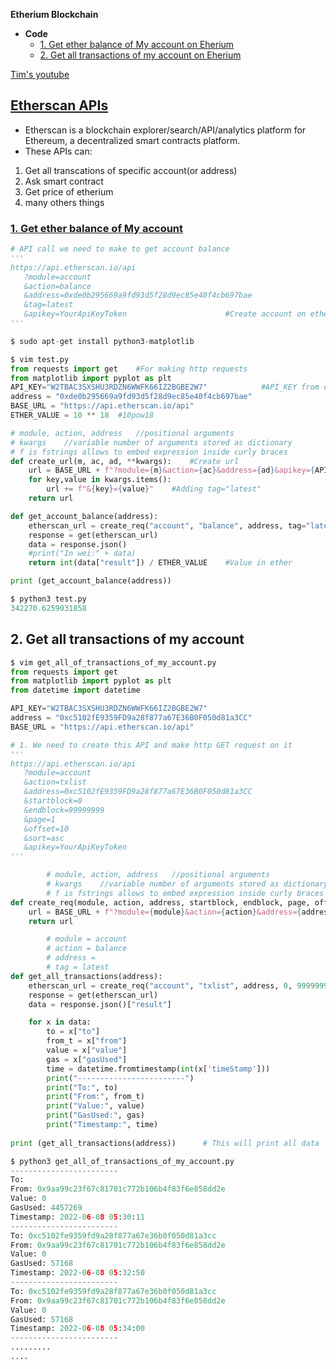 **Etherium Blockchain**
- **Code**
  - [1. Get ether balance of My account on Eherium](#g1)
  - [2. Get all transactions of my account on Eherium](#g2)
  
[Tim's youtube](https://www.youtube.com/watch?v=GoXwIVyNvX0)

## [Etherscan APIs](https://docs.etherscan.io/)
- Etherscan is a blockchain explorer/search/API/analytics platform for Ethereum, a decentralized smart contracts platform.
- These APIs can:
1. Get all transcations of specific account(or address)
2. Ask smart contract
3. Get price of etherium
4. many others things

<a name=g1></a>
### [1. Get ether balance of My account](https://docs.etherscan.io/api-endpoints/accounts)
```py
# API call we need to make to get account balance
'''
https://api.etherscan.io/api  
   ?module=account
   &action=balance
   &address=0xde0b295669a9fd93d5f28d9ec85e40f4cb697bae
   &tag=latest
   &apikey=YourApiKeyToken                      #Create account on etherscan.io, and create API_KEY
'''

$ sudo apt-get install python3-matplotlib

$ vim test.py
from requests import get    #For making http requests
from matplotlib import pyplot as plt
API_KEY="W2TBAC3SXSHU3RDZN6WWFK66IZ2BGBE2W7"            #API_KEY from etherscan.io after creating account
address = "0xde0b295669a9fd93d5f28d9ec85e40f4cb697bae"
BASE_URL = "https://api.etherscan.io/api"
ETHER_VALUE = 10 ** 18  #10pow18

# module, action, address   //positional arguments
# kwargs    //variable number of arguments stored as dictionary
# f is fstrings allows to embed expression inside curly braces
def create_url(m, ac, ad, **kwargs):    #Create url
    url = BASE_URL + f"?module={m}&action={ac}&address={ad}&apikey={API_KEY}"
    for key,value in kwargs.items():
        url += f"&{key}={value}"    #Adding tag="latest"
    return url

def get_account_balance(address):
    etherscan_url = create_req("account", "balance", address, tag="latest", x="2")
    response = get(etherscan_url)
    data = response.json()
    #print("In wei:" + data)
    return int(data["result"]) / ETHER_VALUE    #Value in ether

print (get_account_balance(address))

$ python3 test.py 
342270.6259031858
```

<a name=g2></a>
## 2. Get all transactions of my account
```py
$ vim get_all_of_transactions_of_my_account.py
from requests import get
from matplotlib import pyplot as plt
from datetime import datetime

API_KEY="W2TBAC3SXSHU3RDZN6WWFK66IZ2BGBE2W7"
address = "0xc5102fE9359FD9a28f877a67E36B0F050d81a3CC"
BASE_URL = "https://api.etherscan.io/api"

# 1. We need to create this API and make http GET request on it
'''
https://api.etherscan.io/api
   ?module=account
   &action=txlist
   &address=0xc5102fE9359FD9a28f877a67E36B0F050d81a3CC
   &startblock=0
   &endblock=99999999
   &page=1
   &offset=10
   &sort=asc
   &apikey=YourApiKeyToken
'''

        # module, action, address   //positional arguments
        # kwargs    //variable number of arguments stored as dictionary
        # f is fstrings allows to embed expression inside curly braces
def create_req(module, action, address, startblock, endblock, page, offset, sort):
    url = BASE_URL + f"?module={module}&action={action}&address={address}&startblock={startblock}&endblock={endblock}&page={page}&offset={offset}&sort={sort}&apikey={API_KEY}"
    return url

        # module = account
        # action = balance
        # address =
        # tag = latest
def get_all_transactions(address):    
    etherscan_url = create_req("account", "txlist", address, 0, 99999999, 1, 10, "asc")
    response = get(etherscan_url)
    data = response.json()["result"]

    for x in data:
        to = x["to"]
        from_t = x["from"]
        value = x["value"]
        gas = x["gasUsed"]
        time = datetime.fromtimestamp(int(x['timeStamp']))
        print("------------------------")
        print("To:", to)
        print("From:", from_t)
        print("Value:", value)
        print("GasUsed:", gas)
        print("Timestamp:", time)
    
print (get_all_transactions(address))      # This will print all data

$ python3 get_all_of_transactions_of_my_account.py
------------------------
To:
From: 0x9aa99c23f67c81701c772b106b4f83f6e858dd2e
Value: 0
GasUsed: 4457269
Timestamp: 2022-06-08 05:30:11
------------------------
To: 0xc5102fe9359fd9a28f877a67e36b0f050d81a3cc
From: 0x9aa99c23f67c81701c772b106b4f83f6e858dd2e
Value: 0
GasUsed: 57168
Timestamp: 2022-06-08 05:32:50
------------------------
To: 0xc5102fe9359fd9a28f877a67e36b0f050d81a3cc
From: 0x9aa99c23f67c81701c772b106b4f83f6e858dd2e
Value: 0
GasUsed: 57168
Timestamp: 2022-06-08 05:34:00
------------------------
.........
....
```
